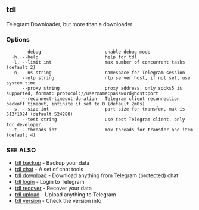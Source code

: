 ## tdl

Telegram Downloader, but more than a downloader

### Options

```
      --debug                        enable debug mode
  -h, --help                         help for tdl
  -l, --limit int                    max number of concurrent tasks (default 2)
  -n, --ns string                    namespace for Telegram session
      --ntp string                   ntp server host, if not set, use system time
      --proxy string                 proxy address, only socks5 is supported, format: protocol://username:password@host:port
      --reconnect-timeout duration   Telegram client reconnection backoff timeout, infinite if set to 0 (default 2m0s)
  -s, --size int                     part size for transfer, max is 512*1024 (default 524288)
      --test string                  use test Telegram client, only for developer
  -t, --threads int                  max threads for transfer one item (default 4)
```

### SEE ALSO

* [tdl backup](tdl_backup.md)	 - Backup your data
* [tdl chat](tdl_chat.md)	 - A set of chat tools
* [tdl download](tdl_download.md)	 - Download anything from Telegram (protected) chat
* [tdl login](tdl_login.md)	 - Login to Telegram
* [tdl recover](tdl_recover.md)	 - Recover your data
* [tdl upload](tdl_upload.md)	 - Upload anything to Telegram
* [tdl version](tdl_version.md)	 - Check the version info

